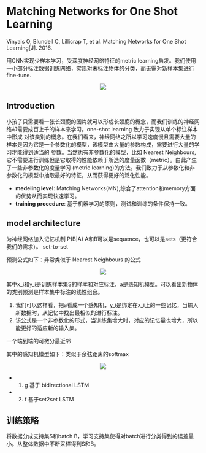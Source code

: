 # Matching Networks for One Shot Learning

Vinyals O, Blundell C, Lillicrap T, et al. Matching Networks for One Shot Learning[J]. 2016.

用CNN实现少样本学习，受深度神经网络特征的metric learning启发。我们使用一小部分标注数据训练网络，实现对未标注物体的分类，而无需对新样本集进行fine-tune.

<div align="center">
  <img src="https://i.loli.net/2018/04/19/5ad87828825a5.png" />
</div>

## Introduction

小孩子只需要看一张长颈鹿的图片就可以形成长颈鹿的概念，而我们训练的神经网络却需要成百上千的样本来学习。one-shot learning 致力于实现从单个标注样本中形成
对该类别的概念。在我们看来，神经网络之所以学习速度慢且需要大量的样本是因为它是一个参数化的模型，该模型由大量的参数构成，需要进行大量的学习才能得到适当的
参数。当然也有非参数化的模型，比如 Nearest Neighbours,它不需要进行训练但是它取得的性能依赖于所选的度量函数（metric）。由此产生了一些非参数化的度量学习
(metric learning)的方法。我们致力于从参数化和非参数化的模型中抽取最好的特征，从而获得更好的泛化性能。

- **medeling level**: Matching Networks(MN),综合了attention和memory方面的优势从而实现快速学习。
- **training procedure**: 基于机器学习的原则，测试和训练的条件保持一致。

## model architecture

为神经网络加入记忆机制 P(B|A) A和B可以是sequence，也可以是sets（更符合我们的需求）。 set-to-set

预测公式如下：非常类似于 Nearest Neighbours 的公式

<div align="center">
  <img src="https://i.loli.net/2018/04/19/5ad8833283e57.png" />
</div>

其中x_i和y_i是训练样本集S的样本和对应标注，a是感知机模型。可以看出新物体的类别预测是样本集中标注的线性组合。

1. 我们可以这样看，把a看成一个感知机，y_i是绑定在x_i上的一些记忆，当输入新数据时，从记忆中找出最相似的进行标注。
2. 该公式是一个非参数化的形式，当训练集增大时，对应的记忆量也增大，所以能更好的适应新的输入集。

一个端到端的可微分最近邻

其中的感知机模型如下：类似于余弦距离的softmax

<div align="center">
  <img src="https://i.loli.net/2018/04/19/5ad88b3f81caa.png" />
</div>

- 1. g 基于 bidirectional LSTM
- 2. f 基于set2set LSTM

## 训练策略

将数据分成支持集S和batch B，学习支持集使得对batch进行分类得到的误差最小。从整体数据中不断采样得到S和B。




